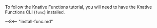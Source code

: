 To follow the Knative Functions tutorial, you will need to have the Knative Functions CLI (`func`) installed.

--8<-- "install-func.md"
